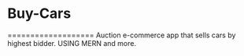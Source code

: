 # Buy-Cars
===================
Auction e-commerce app that sells cars by highest bidder.
USING MERN and more.
